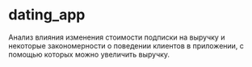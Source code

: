 # dating_app
Анализ влияния изменения стоимости подписки на выручку и некоторые закономерности о поведении клиентов в приложении, с помощью которых можно увеличить выручку. 
